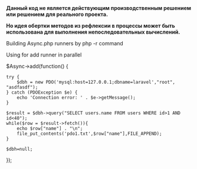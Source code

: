 <b>
   Данный код не является действующим
 производственным решением или решением для реального проекта.
  
   Но идея обертки методов из рефлексии в процессы может быть использована
 для выполнения непоследовательных вычислений.
</b>


Building Async.php runners by php -r command

Using for add runner in parallel

$Async->add(function() {

    try {
        $dbh = new PDO('mysql:host=127.0.0.1;dbname=laravel',"root", "asdfasdf");
    } catch (PDOException $e) {
        echo 'Connection error: ' . $e->getMessage();
    }

    $result = $dbh->query("SELECT users.name FROM users WHERE id>1 AND id<40");
    while($row = $result->fetch()){
        echo $row["name"] . "\n";
        file_put_contents('pdo1.txt',$row["name"],FILE_APPEND);
    }

    $dbh=null;
});
